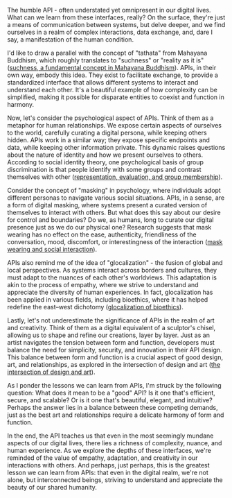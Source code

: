 The humble API - often understated yet omnipresent in our digital lives. What can we learn from these interfaces, really? On the surface, they're just a means of communication between systems, but delve deeper, and we find ourselves in a realm of complex interactions, data exchange, and, dare I say, a manifestation of the human condition.

I'd like to draw a parallel with the concept of "tathata" from Mahayana Buddhism, which roughly translates to "suchness" or "reality as it is" ([suchness, a fundamental concept in Mahayana Buddhism](https://ia601900.us.archive.org/3/items/in.ernet.dli.2015.69475/2015.69475.Eastern-Buddhist-A-Magazine-Devoted-The-Study-Of-Mahayana-Buddhism-Vol6-1932-1935_text.pdf)). APIs, in their own way, embody this idea. They exist to facilitate exchange, to provide a standardized interface that allows different systems to interact and understand each other. It's a beautiful example of how complexity can be simplified, making it possible for disparate entities to coexist and function in harmony.

Now, let's consider the psychological aspect of APIs. Think of them as a metaphor for human relationships. We expose certain aspects of ourselves to the world, carefully curating a digital persona, while keeping others hidden. APIs work in a similar way; they expose specific endpoints and data, while keeping other information private. This dynamic raises questions about the nature of identity and how we present ourselves to others. According to social identity theory, one psychological basis of group discrimination is that people identify with some groups and contrast themselves with other ([representation, evaluation, and group membership](https://www.ncbi.nlm.nih.gov/pmc/articles/PMC4375917/)).

Consider the concept of "masking" in psychology, where individuals adopt different personas to navigate various social situations. APIs, in a sense, are a form of digital masking, where systems present a curated version of themselves to interact with others. But what does this say about our desire for control and boundaries? Do we, as humans, long to curate our digital presence just as we do our physical one? Research suggests that mask wearing has no effect on the ease, authenticity, friendliness of the conversation, mood, discomfort, or interestingness of the interaction ([mask wearing and social interaction](https://www.ncbi.nlm.nih.gov/pmc/articles/PMC9538704/)).

APIs also remind me of the idea of "glocalization" - the fusion of global and local perspectives. As systems interact across borders and cultures, they must adapt to the nuances of each other's worldviews. This adaptation is akin to the process of empathy, where we strive to understand and appreciate the diversity of human experiences. In fact, glocalization has been applied in various fields, including bioethics, where it has helped redefine the east–west dichotomy ([glocalization of bioethics](https://www.ncbi.nlm.nih.gov/pmc/articles/PMC8942517/)).

Lastly, let's not underestimate the significance of APIs in the realm of art and creativity. Think of them as a digital equivalent of a sculptor's chisel, allowing us to shape and refine our creations, layer by layer. Just as an artist navigates the tension between form and function, developers must balance the need for simplicity, security, and innovation in their API design. This balance between form and function is a crucial aspect of good design, art, and relationships, as explored in the intersection of design and art ([the intersection of design and art](https://www.wednesday.is/writing-articles/the-intersection-of-design-and-art-exploring-the-relationship)).

As I ponder the lessons we can learn from APIs, I'm struck by the following question: What does it mean to be a "good" API? Is it one that's efficient, secure, and scalable? Or is it one that's beautiful, elegant, and intuitive? Perhaps the answer lies in a balance between these competing demands, just as the best art and relationships require a delicate harmony of form and function.

In the end, the API teaches us that even in the most seemingly mundane aspects of our digital lives, there lies a richness of complexity, nuance, and human experience. As we explore the depths of these interfaces, we're reminded of the value of empathy, adaptation, and creativity in our interactions with others. And perhaps, just perhaps, this is the greatest lesson we can learn from APIs: that even in the digital realm, we're not alone, but interconnected beings, striving to understand and appreciate the beauty of our shared humanity.